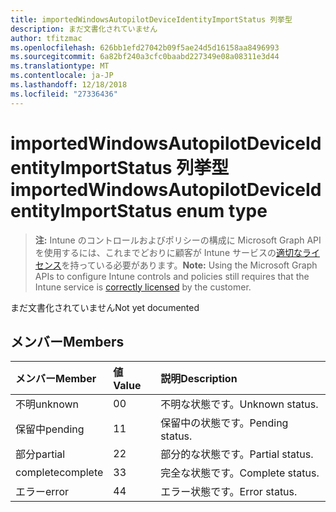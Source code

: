 ```yaml
---
title: importedWindowsAutopilotDeviceIdentityImportStatus 列挙型
description: まだ文書化されていません
author: tfitzmac
ms.openlocfilehash: 626bb1efd27042b09f5ae24d5d16158aa8496993
ms.sourcegitcommit: 6a82bf240a3cfc0baabd227349e08a08311e3d44
ms.translationtype: MT
ms.contentlocale: ja-JP
ms.lasthandoff: 12/18/2018
ms.locfileid: "27336436"
---
```

# <a name="importedwindowsautopilotdeviceidentityimportstatus-enum-type"></a><span data-ttu-id="f6e16-103">importedWindowsAutopilotDeviceIdentityImportStatus 列挙型</span><span class="sxs-lookup"><span data-stu-id="f6e16-103">importedWindowsAutopilotDeviceIdentityImportStatus enum type</span></span>

> <span data-ttu-id="f6e16-104">**注:** Intune のコントロールおよびポリシーの構成に Microsoft Graph API を使用するには、これまでどおりに顧客が Intune サービスの[適切なライセンス](https://go.microsoft.com/fwlink/?linkid=839381)を持っている必要があります。</span><span class="sxs-lookup"><span data-stu-id="f6e16-104">**Note:** Using the Microsoft Graph APIs to configure Intune controls and policies still requires that the Intune service is [correctly licensed](https://go.microsoft.com/fwlink/?linkid=839381) by the customer.</span></span>

<span data-ttu-id="f6e16-105">まだ文書化されていません</span><span class="sxs-lookup"><span data-stu-id="f6e16-105">Not yet documented</span></span>
## <a name="members"></a><span data-ttu-id="f6e16-106">メンバー</span><span class="sxs-lookup"><span data-stu-id="f6e16-106">Members</span></span>
|<span data-ttu-id="f6e16-107">メンバー</span><span class="sxs-lookup"><span data-stu-id="f6e16-107">Member</span></span>|<span data-ttu-id="f6e16-108">値</span><span class="sxs-lookup"><span data-stu-id="f6e16-108">Value</span></span>|<span data-ttu-id="f6e16-109">説明</span><span class="sxs-lookup"><span data-stu-id="f6e16-109">Description</span></span>|
|:---|:---|:---|
|<span data-ttu-id="f6e16-110">不明</span><span class="sxs-lookup"><span data-stu-id="f6e16-110">unknown</span></span>|<span data-ttu-id="f6e16-111">0</span><span class="sxs-lookup"><span data-stu-id="f6e16-111">0</span></span>|<span data-ttu-id="f6e16-112">不明な状態です。</span><span class="sxs-lookup"><span data-stu-id="f6e16-112">Unknown status.</span></span>|
|<span data-ttu-id="f6e16-113">保留中</span><span class="sxs-lookup"><span data-stu-id="f6e16-113">pending</span></span>|<span data-ttu-id="f6e16-114">1</span><span class="sxs-lookup"><span data-stu-id="f6e16-114">1</span></span>|<span data-ttu-id="f6e16-115">保留中の状態です。</span><span class="sxs-lookup"><span data-stu-id="f6e16-115">Pending status.</span></span>|
|<span data-ttu-id="f6e16-116">部分</span><span class="sxs-lookup"><span data-stu-id="f6e16-116">partial</span></span>|<span data-ttu-id="f6e16-117">2</span><span class="sxs-lookup"><span data-stu-id="f6e16-117">2</span></span>|<span data-ttu-id="f6e16-118">部分的な状態です。</span><span class="sxs-lookup"><span data-stu-id="f6e16-118">Partial status.</span></span>|
|<span data-ttu-id="f6e16-119">complete</span><span class="sxs-lookup"><span data-stu-id="f6e16-119">complete</span></span>|<span data-ttu-id="f6e16-120">3</span><span class="sxs-lookup"><span data-stu-id="f6e16-120">3</span></span>|<span data-ttu-id="f6e16-121">完全な状態です。</span><span class="sxs-lookup"><span data-stu-id="f6e16-121">Complete status.</span></span>|
|<span data-ttu-id="f6e16-122">エラー</span><span class="sxs-lookup"><span data-stu-id="f6e16-122">error</span></span>|<span data-ttu-id="f6e16-123">4</span><span class="sxs-lookup"><span data-stu-id="f6e16-123">4</span></span>|<span data-ttu-id="f6e16-124">エラー状態です。</span><span class="sxs-lookup"><span data-stu-id="f6e16-124">Error status.</span></span>|



